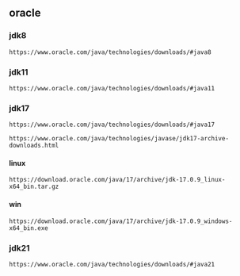 
## oracle

### jdk8
```http
https://www.oracle.com/java/technologies/downloads/#java8
```

### jdk11
```http
https://www.oracle.com/java/technologies/downloads/#java11
```

### jdk17
```http
https://www.oracle.com/java/technologies/downloads/#java17

https://www.oracle.com/java/technologies/javase/jdk17-archive-downloads.html
```

#### linux 
```http
https://download.oracle.com/java/17/archive/jdk-17.0.9_linux-x64_bin.tar.gz
```

#### win
```http
https://download.oracle.com/java/17/archive/jdk-17.0.9_windows-x64_bin.exe
```

### jdk21
```http
https://www.oracle.com/java/technologies/downloads/#java21
```

